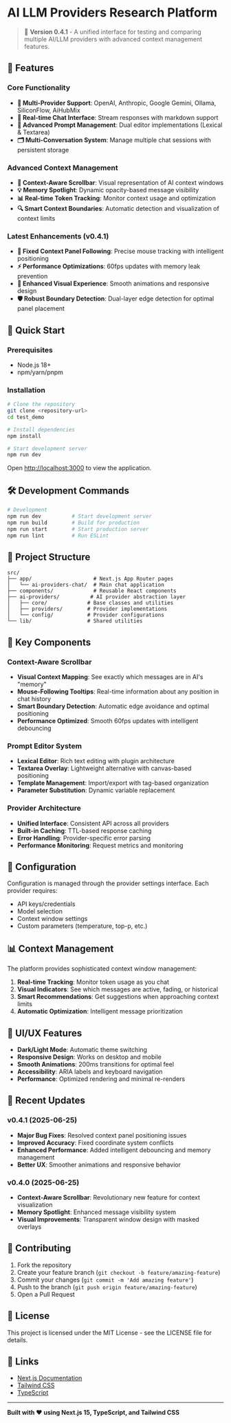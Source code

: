 # AI LLM Providers Research Platform

> 🚀 **Version 0.4.1** - A unified interface for testing and comparing multiple AI/LLM providers with advanced context management features.

## 🌟 Features

### Core Functionality
- **🤖 Multi-Provider Support**: OpenAI, Anthropic, Google Gemini, Ollama, SiliconFlow, AiHubMix
- **💬 Real-time Chat Interface**: Stream responses with markdown support
- **📝 Advanced Prompt Management**: Dual editor implementations (Lexical & Textarea)
- **🗂️ Multi-Conversation System**: Manage multiple chat sessions with persistent storage

### Advanced Context Management
- **🎯 Context-Aware Scrollbar**: Visual representation of AI context windows
- **💡 Memory Spotlight**: Dynamic opacity-based message visibility
- **📊 Real-time Token Tracking**: Monitor context usage and optimization
- **🔍 Smart Context Boundaries**: Automatic detection and visualization of context limits

### Latest Enhancements (v0.4.1)
- **🐛 Fixed Context Panel Following**: Precise mouse tracking with intelligent positioning
- **⚡ Performance Optimizations**: 60fps updates with memory leak prevention
- **🎨 Enhanced Visual Experience**: Smooth animations and responsive design
- **🛡️ Robust Boundary Detection**: Dual-layer edge detection for optimal panel placement

## 🚀 Quick Start

### Prerequisites
- Node.js 18+ 
- npm/yarn/pnpm

### Installation
```bash
# Clone the repository
git clone <repository-url>
cd test_demo

# Install dependencies
npm install

# Start development server
npm run dev
```

Open [http://localhost:3000](http://localhost:3000) to view the application.

## 🛠️ Development Commands

```bash
# Development
npm run dev          # Start development server
npm run build        # Build for production
npm run start        # Start production server
npm run lint         # Run ESLint
```

## 📁 Project Structure

```
src/
├── app/                    # Next.js App Router pages
│   └── ai-providers-chat/  # Main chat application
├── components/             # Reusable React components
├── ai-providers/          # AI provider abstraction layer
│   ├── core/             # Base classes and utilities
│   ├── providers/        # Provider implementations
│   └── config/           # Provider configurations
└── lib/                  # Shared utilities
```

## 🎯 Key Components

### Context-Aware Scrollbar
- **Visual Context Mapping**: See exactly which messages are in AI's "memory"
- **Mouse-Following Tooltips**: Real-time information about any position in chat history
- **Smart Boundary Detection**: Automatic edge avoidance and optimal positioning
- **Performance Optimized**: Smooth 60fps updates with intelligent debouncing

### Prompt Editor System
- **Lexical Editor**: Rich text editing with plugin architecture
- **Textarea Overlay**: Lightweight alternative with canvas-based positioning
- **Template Management**: Import/export with tag-based organization
- **Parameter Substitution**: Dynamic variable replacement

### Provider Architecture
- **Unified Interface**: Consistent API across all providers
- **Built-in Caching**: TTL-based response caching
- **Error Handling**: Provider-specific error parsing
- **Performance Monitoring**: Request metrics and monitoring

## 🔧 Configuration

Configuration is managed through the provider settings interface. Each provider requires:
- API keys/credentials
- Model selection
- Context window settings
- Custom parameters (temperature, top-p, etc.)

## 📊 Context Management

The platform provides sophisticated context window management:

1. **Real-time Tracking**: Monitor token usage as you chat
2. **Visual Indicators**: See which messages are active, fading, or historical
3. **Smart Recommendations**: Get suggestions when approaching context limits
4. **Automatic Optimization**: Intelligent message prioritization

## 🎨 UI/UX Features

- **Dark/Light Mode**: Automatic theme switching
- **Responsive Design**: Works on desktop and mobile
- **Smooth Animations**: 200ms transitions for optimal feel
- **Accessibility**: ARIA labels and keyboard navigation
- **Performance**: Optimized rendering and minimal re-renders

## 🧪 Recent Updates

### v0.4.1 (2025-06-25)
- **Major Bug Fixes**: Resolved context panel positioning issues
- **Improved Accuracy**: Fixed coordinate system conflicts
- **Enhanced Performance**: Added intelligent debouncing and memory management
- **Better UX**: Smoother animations and responsive behavior

### v0.4.0 (2025-06-25)
- **Context-Aware Scrollbar**: Revolutionary new feature for context visualization
- **Memory Spotlight**: Enhanced message visibility system
- **Visual Improvements**: Transparent window design with masked overlays

## 🤝 Contributing

1. Fork the repository
2. Create your feature branch (`git checkout -b feature/amazing-feature`)
3. Commit your changes (`git commit -m 'Add amazing feature'`)
4. Push to the branch (`git push origin feature/amazing-feature`)
5. Open a Pull Request

## 📝 License

This project is licensed under the MIT License - see the LICENSE file for details.

## 🔗 Links

- [Next.js Documentation](https://nextjs.org/docs)
- [Tailwind CSS](https://tailwindcss.com/docs)
- [TypeScript](https://www.typescriptlang.org/docs)

---

**Built with ❤️ using Next.js 15, TypeScript, and Tailwind CSS**